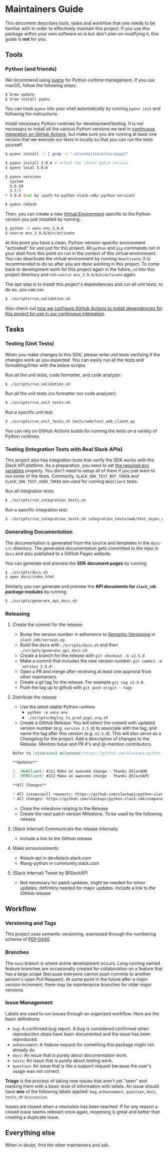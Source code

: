 # Maintainers Guide

This document describes tools, tasks and workflow that one needs to be familiar with in order to effectively maintain
this project. If you use this package within your own software as is but don't plan on modifying it, this guide is
**not** for you.

## Tools

### Python (and friends)

We recommend using [pyenv](https://github.com/pyenv/pyenv) for Python runtime management. If you use macOS, follow the following steps:

```bash
$ brew update
$ brew install pyenv
```

You can hook `pyenv` into your shell automatically by running `pyenv init` and following the instructions.

Install necessary Python runtimes for development/testing. It is not necessary
to install all the various Python versions we test in [continuous integration on
GitHub Actions](https://github.com/slackapi/python-slack-sdk/blob/main/.github/workflows/ci-build.yml),
but make sure you are running at least one version that we execute our tests in
locally so that you can run the tests yourself.

```bash
$ pyenv install -l | grep -v "-e[conda|stackless|pypy]"

$ pyenv install 3.9.6 # select the latest patch version
$ pyenv local 3.9.6

$ pyenv versions
  system
  3.6.10
  3.7.7
* 3.9.6 (set by /path-to-python-slack-sdk/.python-version)

$ pyenv rehash
```

Then, you can create a new [Virtual Environment](https://docs.python.org/3/tutorial/venv.html) specific to the Python version you just installed by running:

```bash
$ python -m venv env_3.9.6
$ source env_3.9.6/bin/activate
```

At this point you have a clean, Python-version-specific environment "activated" for
use just for this project. All `python` and `pip` commands run in your shell
from this point on run in the context of this virtual environment. You can
deactivate the virtual environment by running `deactivate`; it is recommended to
do so after you are done working in this project. To come back to development
work for this project again in the future, `cd` into this project directory and
run `source env_3.9.6/bin/activate` again.

The last step is to install this project's dependencies and run all unit tests; to do so, you can run

```bash
$ ./scripts/run_validation.sh 
```

Also check out [how
we configure GitHub Actions to install dependencies for this project for use in
our continuous integration](https://github.com/slackapi/python-slack-sdk/blob/v3.17.0/.github/workflows/ci-build.yml#L28-L32).

## Tasks

### Testing (Unit Tests)

When you make changes to this SDK, please write unit tests verifying if the changes work as you expected. You can easily run all the tests and formatting/linter with the below scripts.

Run all the unit tests, code formatter, and code analyzer:

```bash
$ ./scripts/run_validation.sh 
```

Run all the unit tests (no formatter nor code analyzer):

```bash
$ ./scripts/run_unit_tests.sh
```

Run a specific unit test:

```bash
$ ./scripts/run_unit_tests.sh tests/web/test_web_client.py
```

You can rely on GitHub Actions builds for running the tests on a variety of Python runtimes.

### Testing (Integration Tests with Real Slack APIs)

This project also has integration tests that verify the SDK works with the Slack API platform. As a preparation, you need to set [the required env variables](https://github.com/slackapi/python-slack-sdk/blob/main/integration_tests/env_variable_names.py) properly. You don't need to setup all of them if you just want to run some of the tests. Commonly, `SLACK_SDK_TEST_BOT_TOKEN` and `SLACK_SDK_TEST_USER_TOKEN` are used for running `WebClient` tests.

Run all integration tests:

```bash
$ ./scripts/run_integration_tests.sh
```

Run a specific integration test:

```bash
$ ./scripts/run_integration_tests.sh integration_tests/web/test_async_web_client.py
```

### Generating Documentation

The documentation is generated from the source and templates in the `docs-src` directory. The generated documentation
gets committed to the repo in `docs` and also published to a GitHub Pages website.

You can generate and preview the **SDK document pages** by running

```bash
$ ./scripts/docs.sh
$ open docs/index.html
```

Similarly you can generate and preview the **API documents for `slack_sdk` package modules** by running

```bash
$ ./scripts/generate_api_docs.sh
```

### Releasing

1. Create the commit for the release:

   - Bump the version number in adherence to [Semantic Versioning](http://semver.org/) in `slack_sdk/version.py`.
   - Build the docs with `./scripts/docs.sh` and then `./scripts/generate_api_docs.sh`.
   - Create a branch for the release with `git checkout -b v2.5.0`
   - Make a commit that includes the new version number: `git commit -m 'version 2.5.0'`.
   - Open a PR and merge after receiving at least one approval from other maintainers.
   - Create a git tag for the release. For example `git tag v2.5.0`.
   - Push the tag up to github with `git push origin --tags`

2. Distribute the release

   - Use the latest stable Python runtime
     - `python -m venv env`
     - `./scripts/deploy_to_prod_pypi_org.sh`
   - Create a GitHub Release. You will select the commit with updated version number (e.g. `version 2.5.0`) to associate with the tag, and name the tag after this version (e.g. `v2.5.0`). This will also serve as a Changelog for the project. Add a description of changes to the Release. Mention Issue and PR #'s and @-mention contributors.

   ```markdown
   Refer to [v{version} milestone](https://github.com/slackapi/python-slack-sdk/milestone/{TODO}?closed=1) to know the complete list of the issues resolved by this release.

   **Updates**

   1. [WebClient] #111 Make an awesome change - Thanks @SlackHQ
   2. [RTMClient] #222 Make an awesome change - Thanks @SlackAPI

   **All Changes**

   * All issues/pull requests: https://github.com/slackapi/python-slack-sdk/milestone/{milestone for the release}
   * All changes: https://github.com/slackapi/python-slack-sdk/compare/{the previous release version tag}...{the release version tag}
   ```

   - Close the milestone relating to the Release
   - Create the next patch version Milestone. To be used by the following release.

3. (Slack Internal) Communicate the release internally

   - Include a link to the GitHub release

4. Make announcements

   - #slack-api in dev4slack.slack.com
   - #lang-python in community.slack.com

5. (Slack Internal) Tweet by @SlackAPI

   - Not necessary for patch updates, might be needed for minor updates, definitely needed for major updates. Include a link to the GitHub release

## Workflow

### Versioning and Tags

This project uses semantic versioning, expressed through the numbering scheme of
[PEP-0440](https://www.python.org/dev/peps/pep-0440/).

### Branches

The `main` branch is where active development occurs. Long running named feature branches are occasionally created for
collaboration on a feature that has a large scope (because everyone cannot push commits to another person's open Pull
Request). At some point in the future after a major version increment, there may be maintenance branches for older major
versions.

### Issue Management

Labels are used to run issues through an organized workflow. Here are the basic definitions:

- `bug`: A confirmed bug report. A bug is considered confirmed when reproduction steps have been
  documented and the issue has been reproduced.
- `enhancement`: A feature request for something this package might not already do.
- `docs`: An issue that is purely about documentation work.
- `tests`: An issue that is purely about testing work.
- `question`: An issue that is like a support request because the user's usage was not correct.

**Triage** is the process of taking new issues that aren't yet "seen" and marking them with a basic level of information
with labels. An issue should have **one** of the following labels applied: `bug`, `enhancement`, `question`, `docs`, `tests`, or `discussion`.

Issues are closed when a resolution has been reached. If for any reason a closed issue seems relevant once again,
reopening is great and better than creating a duplicate issue.

## Everything else

When in doubt, find the other maintainers and ask.
